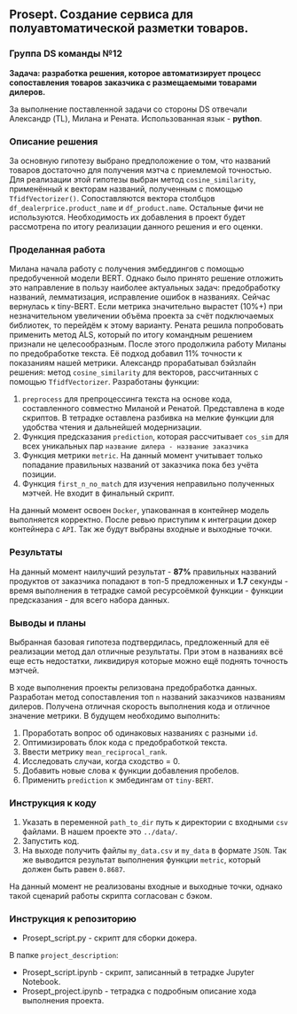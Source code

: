 ## Prosept. Cоздание сервиса для полуавтоматической разметки товаров.

### Группа DS команды №12 

**Задача: разработка решения, которое автоматизирует процесс сопоставления товаров заказчика с размещаемыми товарами дилеров.**

За выполнение поставленной задачи со стороны DS отвечали Александр (TL), Милана и Рената. Использованная язык - **python**.

### Описание решения

За основную гипотезу выбрано предположение о том, что названий товаров достаточно для получения мэтча с приемлемой точностью. Для реализации этой гипотезы выбран метод `cosine_similarity`, применённый к векторам названий, полученным с помощью `TfidfVectorizer()`. Сопоставляются вектора столбцов `df_dealerprice.product_name` и `df_product.name`. Остальные фичи не используются. Необходимость их добавления в проект будет рассмотрена по итогу реализации данного решения и его оценки.

### Проделанная работа

Милана начала работу с получения эмбеддингов с помощью предобученной модели BERT. Однако было принято решение отложить это направление в пользу наиболее актуальных задач: предобработку названий, лемматизация, исправление ошибок в названиях. Сейчас вернулась к tiny-BERT. Если метрика значительно вырастет (10%+) при незначительном увеличении объёма проекта за счёт подключаемых библиотек, то перейдём к этому варианту.
Рената решила попробовать применить метод ALS, который по итогу командным решением признали не целесообразным. После этого продолжила работу Миланы по предобработке текста. Её подход добавил 11% точности к показаниям нашей метрики.
Александр прорабатывал бэйзлайн решения: метод `cosine_similarity` для векторов, рассчитанных с помощью `TfidfVectorizer`. Разработаны функции:
1. `preprocess` для препроцессинга текста на основе кода, составленного совместно Миланой и Ренатой. Представлена в коде скриптов. В тетрадке оставлена разбивка на мелкие функции для удобства чтения и дальнейшей модернизации.
2. Функция предсказания `prediction`, которая рассчитывает `cos_sim` для всех уникальных пар `название дилера - название заказчика` 
3. Функция метрики `metric`. На данный момент учитывает только попадание правильных названий от заказчика пока без учёта позиции. 
4. Функция `first_n_no_match` для изучения неправильно полученных мэтчей. Не входит в финальный скрипт.

На данный момент освоен `Docker`, упакованная в контейнер модель выполняется корректно. После ревью приступим к интеграции докер контейнера с `API`. Так же будут выбраны входные и выходные точки.

### Результаты

На данный момент наилучший результат - **87%** правильных названий продуктов от заказчика попадают в топ-5 предложенных и **1.7** секунды - время выполнения в тетрадке самой ресурсоёмкой функции - функции предсказания - для всего набора данных.

### Выводы и планы

Выбранная базовая гипотеза подтвердилась, предложенный для её реализации метод дал отличные результаты. При этом в названиях всё еще есть недостатки, ликвидируя которые можно ещё поднять точность мэтчей.

В ходе выполнения проекты релизована предобработка данных. Разработан метод сопоставления топ `n` названий заказчиков названиям дилеров. Получена отличная скорость выполнения кода и отличное значение метрики. В будущем необходимо выполнить:

1. Проработать вопрос об одинаковых названиях с разными `id`.
2. Оптимизировать блок кода с предобработкой текста.
3. Ввести метрику `mean_reciprocal_rank`.
4. Исследовать случаи, когда сходство = 0.
5. Добавить новые слова к функции добавления пробелов.
6. Применить `prediction` к эмбедингам от `tiny-BERT`.

### Инструкция к коду

1. Указать в переменной `path_to_dir` путь к директории с входными `csv` файлами. В нашем проекте это `../data/`.
2. Запустить код.
3. На выходе получить файлы `my_data.csv` и `my_data` в формате `JSON`. Так же выводится результат выполнения функции `metric`, который должен быть равен `0.8687`.

На данный момент не реализованы входные и выходные точки, однако такой сценарий работы скрипта согласован с бэком.

### Инструкция к репозиторию

* Prosept_script.py - скрипт для сборки докера.
  
В папке `project_description`:
* Prosept_script.ipynb - скрипт, записанный в тетрадке Jupyter Notebook. 
* Prosept_project.ipynb - тетрадка с подробным описание хода выполнения проекта.
